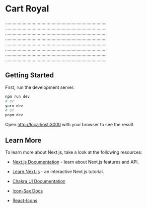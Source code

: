 # Cart Royal
 .................................................................................
 .................................................................................
 .................................................................................
 .................................................................................
 .................................................................................
 .................................................................................
 .................................................................................
 .................................................................................


## Getting Started

First, run the development server:

```bash
npm run dev
# or
yarn dev
# or
pnpm dev
```

Open [http://localhost:3000](http://localhost:3000) with your browser to see the result.


## Learn More

To learn more about Next.js, take a look at the following resources:

- [Next.js Documentation](https://nextjs.org/docs) - learn about Next.js features and API.
- [Learn Next.js](https://nextjs.org/learn) - an interactive Next.js tutorial.

- [Chakra UI Documentation](https://chakra-ui.com/docs)


- [Icon-Sax Docs](https://iconsax-react.pages.dev)
- [React-Icons](https://react-icons.github.io/react-icons)